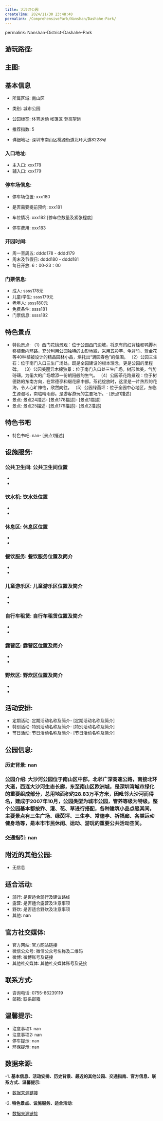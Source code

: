 ```yaml
---
title: 大沙河公园
createTime: 2024/11/30 23:48:40
permalink: /ComprehensivePark/Nanshan/Dashahe-Park/
---
```

permalink: Nanshan-District-Dashahe-Park
## 游玩路径:
<ImageCard
image="https://cgj.sz.gov.cn/attachment/1/1333/1333605/10774644.png"
title= "大沙河公园"
description= "（1）西门花镜景观：位于公园西门边坡，将原有的红背桂和鸭脚木移植至内环路，充分利"
date="2024/11/30"
href="/"
author="深圳公园"
/>

## 主图:
<ImageCard
image="https://cgj.sz.gov.cn/img/4/4005/4005676/10774644.jpg"
title= "大沙河公园"
description= "大沙河公园位于南山区中部，北邻广深高速公路，南接北环大道，西连大沙河生态长廊，东至南山区欧洲城，是深圳湾城市绿化的重要组成部分，总用地面积约28.83万平方米，"
date="2024/11/30"
href="/"
author="深圳公园"
/>

## 基本信息

- 所属区域: 南山区

- 类别: 城市公园

- 公园标签: 体育运动 帐篷区 登高望远

- 推荐指数: 5

- 详细地址: 深圳市南山区桃源街道北环大道8228号

### 入口地址:
- 主入口: xxx178
- 辅入口: xxx179
### 停车场信息:
- 停车场位置: xxx180

- 是否需要提前预约: xxx181

- 车位情况: xxx182 [停车位数量及紧张程度]

- 停车费用: xxx183

### 开园时间:
- 周一至周五: dddd178 - dddd179
- 周末及节假日: dddd180 - dddd181
- 每日开放: 6：00-23：00

### 门票信息:
- 成人: ssss178元
- 儿童/学生: ssss179元
- 老年人: ssss180元
- 免费条件: ssss181
- 门票信息: ssss182
## 特色景点
- 特色景点: （1）西门花镜景观：位于公园西门边坡，将原有的红背桂和鸭脚木移植至内环路，充分利用公园独特的山形地貌，采用五彩芋、龟背竹、蓝金花等40种植被设计的精品园林小品，烘托出“满园春色”的氛围。
（2）公园三生石：位于南门入口三生广场处。既是全园建设的根本理念，更是公园的里程碑。
（3）公园美丽异木棉独景：位于南门入口处三生广场。树形优美，气势磅礴，为偌大的广场增添一份朝阳般的生气。
（4）公园茶花路景观：位于树德路的东南方向，在常德亭和缀花廊中部。茶花绽放时，这里是一片热烈的花海，令人心旷神怡，欣然向往。
（5）公园绿茵坪：位于全园中心地区，东临生源湿地，南临晴雨廊。是游客游玩的主要场所。- [景点1描述]
- 景点: 景点24描述- [景点178描述]- [景点1描述]
- 景点: 景点25描述- [景点179描述]- [景点2描述]
## 特色书吧
- 特色书吧: nan- [景点1描述]
## 设施服务:
### 公共卫生间: 公共卫生间位置
- 
- 
### 饮水机: 饮水处位置
- 
- 
### 休息区: 休息区位置
- 
- 
### 餐饮服务: 餐饮服务位置及简介
- 
- 
### 儿童游乐区: 儿童游乐区位置及简介
- 
- 
### 自行车租赁: 自行车租赁位置及简介
- 
- 
### 露营区: 露营区位置及简介
- 
- 
### 野炊区: 野炊区位置及简介

- 
- 
## 活动安排:
- 定期活动: 定期活动名称及简介- [定期活动名称及简介]
- 特别活动: 特别活动名称及简介- [特别活动名称及简介]
- 节日活动: 节日活动名称及简介- [节日活动名称及简介]
## 公园信息:
### 历史背景: nan
### 公园介绍: 大沙河公园位于南山区中部，北邻广深高速公路，南接北环大道，西连大沙河生态长廊，东至南山区欧洲城，是深圳湾城市绿化的重要组成部分，总用地面积约28.83万平方米，因毗邻大沙河而得名，建成于2007年10月，公园类型为城市公园，管养等级为特级。整个公园基本都按乔、灌、花、草进行搭配，各种建筑小品点缀其间，主要景点有三生广场、绿茵坪、三生亭、常德亭、祈福廊、各类运动健身场等，是本市市民休闲、运动、游玩的重要公共活动空间。
### 交通指引: nan

## 附近的其他公园:
- 无信息

## 适合活动:
- 骑行: 是否适合骑行及建议路线
- 露营: 是否适合露营及注意事项
- 野炊: 是否适合野炊及注意事项
- 其他: nan

## 官方社交媒体:
- 官方网站: 官方网站链接
- 微信公众号: 微信公众号名称及二维码
- 微博: 微博账号及链接
- 其他社交媒体: 其他社交媒体账号及链接

## 联系方式:
- 咨询电话: 0755-86239119
- 邮箱: 联系邮箱

## 温馨提示:
- 注意事项1: nan
- 注意事项2: nan
- 停车提示: nan
- 环保提示: nan

## 数据来源:
-1. **基本信息、活动安排、历史背景、最近的其他公园、交通指南、官方信息、联系方式、温馨提示**:
- [数据来源链接](https://cgj.sz.gov.cn/xsmh/gysz/csgy/content/post_10774644.html)

-2. **特色景点、设施服务、适合活动**:
- [数据来源链接](https://cgj.sz.gov.cn/xsmh/gysz/csgy/content/post_10774644.html)

